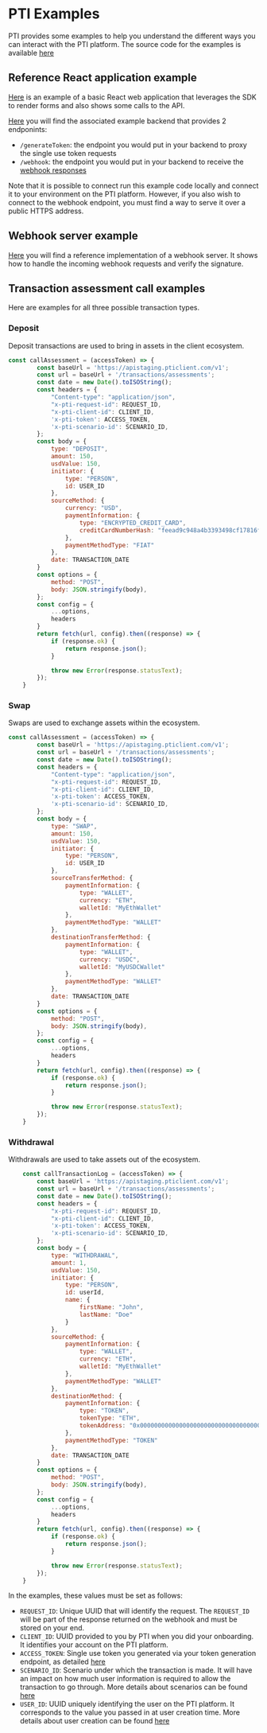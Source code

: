 # PTI Examples

PTI provides some examples to help you understand the different ways you can interact with the PTI platform.
The source code for the examples is available [here](https://github.com/provenancetech/pti-docs/tree/master/examples)


## Reference React application example

[Here](https://github.com/provenancetech/pti-docs/tree/master/examples/ReactJsSdkApp) is an example of a basic React web application that leverages the SDK to render forms
and also shows some calls to the API.

[Here](https://github.com/provenancetech/pti-docs/blob/master/examples/PythonBackendApp/client_backend.py) you will find the associated example backend that provides 2 endponints:

* `/generateToken`:  the endpoint you would put in your backend to proxy the single use token requests
* `/webhook`: the endpoint you would put in your backend to receive the [webhook responses](usage.md#webhook-responses-definitions)

Note that it is possible to connect run this example code locally and connect it to your environment on the PTI platform. 
However, if you also wish to connect to the webhook endpoint, you must find a way to serve it over a public HTTPS address.

## Webhook server example

[Here](https://github.com/provenancetech/pti-docs/tree/master/examples/webhook-server) you will find a reference implementation of a webhook server.
It shows how to handle the incoming webhook requests and verify the signature.


## Transaction assessment call examples

Here are examples for all three possible transaction types.

### Deposit

Deposit transactions are used to bring in assets in the client ecosystem.

```js
const callAssessment = (accessToken) => {
        const baseUrl = 'https://apistaging.pticlient.com/v1';
        const url = baseUrl + '/transactions/assessments';
        const date = new Date().toISOString();
        const headers = {
            "Content-type": "application/json",
            "x-pti-request-id": REQUEST_ID,
            "x-pti-client-id": CLIENT_ID,
            'x-pti-token': ACCESS_TOKEN,
            'x-pti-scenario-id': SCENARIO_ID,
        };
        const body = {
            type: "DEPOSIT",
            amount: 150,
            usdValue: 150,
            initiator: {
                type: "PERSON",
                id: USER_ID
            },
            sourceMethod: {
                currency: "USD",
                paymentInformation: {
                    type: "ENCRYPTED_CREDIT_CARD",
                    creditCardNumberHash: "feead9c948a4b3393498cf17816fb289c2d4d80d4ffb5b11a7171c5f6c48f573"
                },
                paymentMethodType: "FIAT"
            },
            date: TRANSACTION_DATE
        }
        const options = {
            method: "POST",
            body: JSON.stringify(body),
        };
        const config = {
            ...options,
            headers
        }
        return fetch(url, config).then((response) => {
            if (response.ok) {
                return response.json();
            }

            throw new Error(response.statusText);
        });
    }

```
### Swap
Swaps are used to exchange assets within the ecosystem.
```js
const callAssessment = (accessToken) => {
        const baseUrl = 'https://apistaging.pticlient.com/v1';
        const url = baseUrl + '/transactions/assessments';
        const date = new Date().toISOString();
        const headers = {
            "Content-type": "application/json",
            "x-pti-request-id": REQUEST_ID,
            "x-pti-client-id": CLIENT_ID,
            'x-pti-token': ACCESS_TOKEN,
            'x-pti-scenario-id': SCENARIO_ID,
        };
        const body = {
            type: "SWAP",
            amount: 150,
            usdValue: 150,
            initiator: {
                type: "PERSON",
                id: USER_ID
            },
            sourceTransferMethod: {
                paymentInformation: {
                    type: "WALLET",
                    currency: "ETH",
                    walletId: "MyEthWallet"
                },
                paymentMethodType: "WALLET"
            },
            destinationTransferMethod: {
                paymentInformation: {
                    type: "WALLET",
                    currency: "USDC",
                    walletId: "MyUSDCWallet"
                },
                paymentMethodType: "WALLET"
            },
            date: TRANSACTION_DATE
        }
        const options = {
            method: "POST",
            body: JSON.stringify(body),
        };
        const config = {
            ...options,
            headers
        }
        return fetch(url, config).then((response) => {
            if (response.ok) {
                return response.json();
            }

            throw new Error(response.statusText);
        });
    }
```

### Withdrawal
Withdrawals are used to take assets out of the ecosystem.

```js
    const callTransactionLog = (accessToken) => {
        const baseUrl = 'https://apistaging.pticlient.com/v1';
        const url = baseUrl + '/transactions/assessments';
        const date = new Date().toISOString();
        const headers = {
            "x-pti-request-id": REQUEST_ID,
            "x-pti-client-id": CLIENT_ID,
            'x-pti-token': ACCESS_TOKEN,
            'x-pti-scenario-id': SCENARIO_ID,
        };
        const body = {
            type: "WITHDRAWAL",
            amount: 1,
            usdValue: 150,
            initiator: {
                type: "PERSON",
                id: userId,
                name: {
                    firstName: "John",
                    lastName: "Doe"
                }
            },
            sourceMethod: {
                paymentInformation: {
                    type: "WALLET",
                    currency: "ETH",
                    walletId: "MyEthWallet"
                },
                paymentMethodType: "WALLET"
            },
            destinationMethod: {
                paymentInformation: {
                    type: "TOKEN",
                    tokenType: "ETH",
                    tokenAddress: "0x0000000000000000000000000000000000000000"
                },
                paymentMethodType: "TOKEN"
            },
            date: TRANSACTION_DATE
        }
        const options = {
            method: "POST",
            body: JSON.stringify(body),
        };
        const config = {
            ...options,
            headers
        }
        return fetch(url, config).then((response) => {
            if (response.ok) {
                return response.json();
            }

            throw new Error(response.statusText);
        });
    }
```
In the examples, these values must be set as follows:

* `REQUEST_ID`: Unique UUID that will identify the request. The `REQUEST_ID` will be part of the response returned on the webhook and must be stored on your end.
* `CLIENT_ID`: UUID provided to you by PTI when you did your onboarding. It identifies your account on the PTI platform.
* `ACCESS_TOKEN`: Single use token you generated via your token generation endpoint, as detailed [here](auth.md#single-use-tokens)
* `SCENARIO_ID`: Scenario under which the transaction is made. It will have an impact on how much user information is required to allow the transaction to go through. More details about scenarios can be found [here](kyc.md#kyc)
* `USER_ID`: UUID uniquely identifying the user on the PTI platform. It corresponds to the value you passed in at user creation time. More details about user creation can be found [here](usage.md#creating-pti-users)
